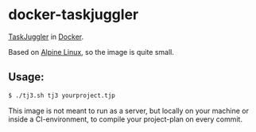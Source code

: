 # docker-taskjuggler

[TaskJuggler](http://www.taskjuggler.org) in [Docker](https://www.docker.com/).

Based on [Alpine Linux](https://alpinelinux.org/), so the image is quite small.

## Usage:

```sh
$ ./tj3.sh tj3 yourproject.tjp
```

This image is not meant to run as a server, but locally on your machine or
inside a CI-environment, to compile your project-plan on every commit.
